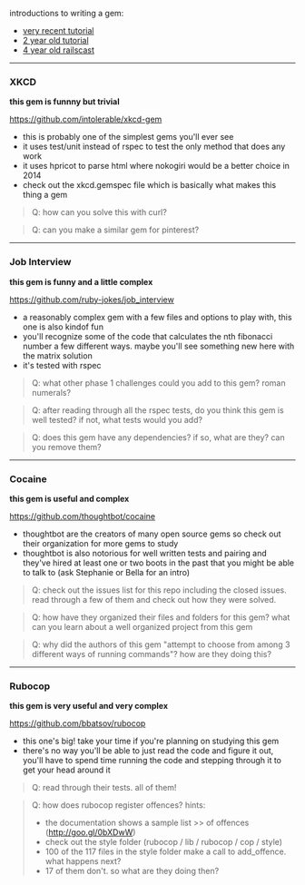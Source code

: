 introductions to writing a gem:

- [very recent tutorial](https://github.com/radar/guides/blob/master/gem-development.md)
- [2 year old tutorial](http://code.tutsplus.com/tutorials/gem-creation-with-bundler--net-25281)
- [4 year old railscast](http://railscasts.com/episodes/245-new-gem-with-bundler)

---

### XKCD

**this gem is funnny but trivial**

https://github.com/intolerable/xkcd-gem
- this is probably one of the simplest gems you'll ever see
- it uses test/unit instead of rspec to test the only method that does any work
- it uses hpricot to parse html where nokogiri would be a better choice in 2014
- check out the xkcd.gemspec file which is basically what makes this thing a gem

> Q: how can you solve this with curl?

> Q: can you make a similar gem for pinterest?

---

### Job Interview

**this gem is funny and a little complex**

https://github.com/ruby-jokes/job_interview
- a reasonably complex gem with a few files and options to play with, this one is also kindof fun
- you'll recognize some of the code that calculates the nth fibonacci number a few different ways. maybe you'll see something new here with the matrix solution
- it's tested with rspec

> Q: what other phase 1 challenges could you add to this gem?  roman numerals?

> Q: after reading through all the rspec tests, do you think this gem is well tested?  if not, what tests would you add?

> Q: does this gem have any dependencies?  if so, what are they?  can you remove them?

---

### Cocaine

**this gem is useful and complex**


https://github.com/thoughtbot/cocaine
- thoughtbot are the creators of many open source gems so check out their organization for more gems to study
- thoughtbot is also notorious for well written tests and pairing and they've hired at least one or two boots in the past that you might be able to talk to (ask Stephanie or Bella for an intro)


> Q: check out the issues list for this repo including the closed issues.  read through a few of them and check out how they were solved.

> Q: how have they organized their files and folders for this gem?  what can you learn about a well organized project from this gem

> Q: why did the authors of this gem "attempt to choose from among 3 different ways of running commands"?  how are they doing this?


---

### Rubocop

**this gem is very useful and very complex**

https://github.com/bbatsov/rubocop
- this one's big!  take your time if you're planning on studying this gem
- there's no way you'll be able to just read the code and figure it out, you'll have to spend time running the code and stepping through it to get your head around it

> Q: read through their tests.  all of them!

> Q: how does rubocop register offences?
> hints:
> - the documentation shows a sample list >> of offences (http://goo.gl/0bXDwW)
> - check out the style folder (rubocop / lib / rubocop / cop / style)
> - 100 of the 117 files in the style folder  make a call to add_offence. what happens next?
> - 17 of them don't. so what are they doing then?
